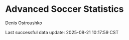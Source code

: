 # Advanced Soccer Statistics
Denis Ostroushko

<!-- gfm -->

Last successful data update: 2025-08-21 10:17:59 CST
